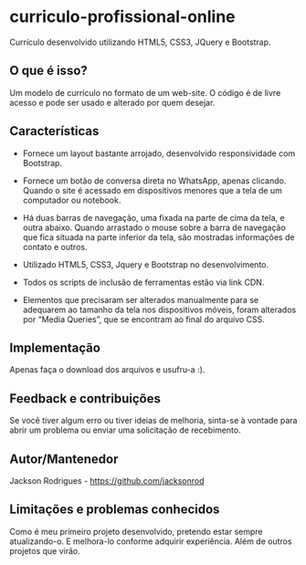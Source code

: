 # curriculo-profissional-online
Currículo desenvolvido utilizando HTML5, CSS3, JQuery e Bootstrap.


## O que é isso?

  Um modelo de currículo no formato de um web-site.
	O código é de livre acesso e pode ser usado e alterado por quem desejar.
  
## Características

* Fornece um layout bastante arrojado, desenvolvido responsividade com Bootstrap.

* Fornece um botão de conversa direta no WhatsApp, apenas clicando. Quando o site é acessado em dispositivos menores que a tela de um computador ou notebook.

* Há duas barras de navegação, uma fixada na parte de cima da tela, e outra abaixo. Quando arrastado o mouse sobre a barra de navegação que fica situada na parte inferior da tela, são mostradas informações de contato e outros.

* Utilizado HTML5, CSS3, Jquery e Bootstrap no desenvolvimento.

* Todos os scripts de inclusão de ferramentas estão via link CDN.

* Elementos que precisaram ser alterados manualmente para se adequarem ao tamanho da tela nos dispositivos móveis, foram alterados por “Media Queries”, que se encontram ao final do arquivo CSS.

## Implementação

  Apenas faça o download dos arquivos e usufru-a :).

## Feedback e contribuições

  Se você tiver algum erro ou tiver ideias de melhoria, sinta-se à vontade para abrir um problema ou enviar uma solicitação de recebimento.
  
## Autor/Mantenedor

  Jackson Rodrigues - https://github.com/jacksonrod
  
## Limitações e problemas conhecidos

  Como é meu primeiro projeto desenvolvido, pretendo estar sempre atualizando-o. E melhora-lo conforme adquirir experiência. Além de outros projetos que virão.

